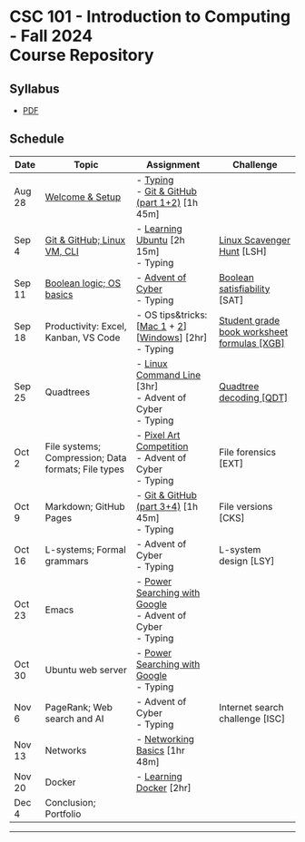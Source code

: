 # CSC 101 - Introduction to Computing - Fall 2024<br>Course Repository

## Syllabus

- [PDF](syllabus/csc101-syllabus.pdf)

## Schedule

|   Date  | Topic                           | Assignment                    | Challenge
|---------|---------------------------------|-------------------------------|--------------
|  Aug 28 | [Welcome & Setup](class01.md)               | - [Typing](https://typing.com)  <br>- [Git & GitHub (part 1+2)](https://www.linkedin.com/learning/learning-git-and-github-23011330?u=2300338) [1h 45m] 
|  Sep 4  | [Git & GitHub; Linux VM, CLI](class02.md)   | - [Learning Ubuntu](https://www.linkedin.com/learning/learning-ubuntu-desktop-18015807?u=2300338) [2h 15m]    <br>- Typing | [Linux Scavenger Hunt](https://github.com/pushingice/scavenger-hunt) [LSH]
|  Sep 11 | [Boolean logic; OS basics](class03.md)        | - [Advent of Cyber](https://tryhackme.com/r/room/adventofcyber2023)  <br> - Typing  |  [Boolean satisfiability](sat.md) [SAT] 
|  Sep 18 | Productivity: Excel, Kanban, VS Code | - OS tips&tricks: [[Mac 1](https://www.linkedin.com/learning/macos-quick-tips?u=2300338) + [2](https://www.youtube.com/watch?v=IIBnh74b474)] [[Windows](https://www.linkedin.com/learning/windows-tips-and-tricks?u=2300338)] [2hr] <br>- Typing | [Student grade book worksheet formulas [XGB]](xgb/xgb.md)
|  Sep 25 | Quadtrees                       | - [Linux Command Line](https://www.linkedin.com/learning/learning-linux-command-line-14447912?u=2300338) [3hr] <br>- Advent of Cyber <br>- Typing | [Quadtree decoding [QDT]](qdt/qdt.md)
|  Oct 2  | File systems; Compression; Data formats; File types | - [Pixel Art Competition](https://cs.berry.edu/pixelcomp-2024/) <br> - Advent of Cyber <br>- Typing | File forensics [EXT]
|  Oct 9  | Markdown; GitHub Pages          | - [Git & GitHub (part 3+4)](https://www.linkedin.com/learning/learning-git-and-github-23011330?u=2300338) [1h 45m] <br>- Typing | File versions [CKS]
|  Oct 16 | L-systems; Formal grammars      | - Advent of Cyber <br>- Typing | L-system design [LSY]
|  Oct 23 | Emacs                           | - [Power Searching with Google](https://www.edx.org/learn/google-power-searching/google-power-searching-with-google) <br>- Advent of Cyber <br>- Typing | 
|  Oct 30 | Ubuntu web server               | - [Power Searching with Google](https://www.edx.org/learn/google-power-searching/google-power-searching-with-google) <br>- Typing | 
|  Nov 6  | PageRank; Web search and AI     | - Advent of Cyber <br> - Typing | Internet search challenge [ISC]
|  Nov 13 | Networks                        | - [Networking Basics](https://www.linkedin.com/learning/networking-foundations-networking-basics?u=2300338) [1hr 48m] | 
|  Nov 20 | Docker                          | - [Learning Docker](https://www.linkedin.com/learning/learning-docker-17236240?u=2300338) [2hr] | 
|  Dec 4  | Conclusion; Portfolio           | 
---------------------------------------------


